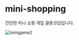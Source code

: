 # mini-shopping
간단한 미니 쇼핑 게임 클론코딩입니다.

![minigame2](https://user-images.githubusercontent.com/81962246/115959549-b3a30b00-a547-11eb-8b77-8e2c87a67c46.gif)

